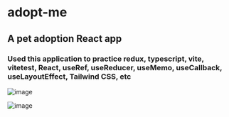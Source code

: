 # adopt-me
## A pet adoption React app
### Used this application to practice redux, typescript, vite, vitetest, React, useRef, useReducer, useMemo, useCallback, useLayoutEffect, Tailwind CSS, etc
![image](https://github.com/JoeSchmitt-2/adopt-me/assets/84737443/61d005bd-61cd-4fe1-909f-a8beef060110)

![image](https://github.com/JoeSchmitt-2/adopt-me/assets/84737443/3da1e16e-4d9d-47b9-a785-d0c21346dac5)
